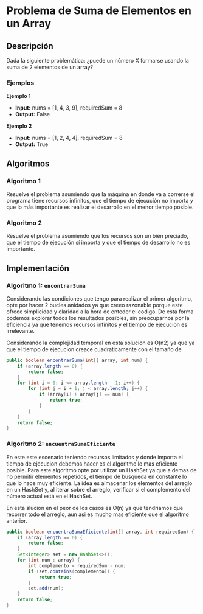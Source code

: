 # Problema de Suma de Elementos en un Array

## Descripción

Dada la siguiente problemática: ¿puede un número X formarse usando la suma de 2 elementos de un array?

### Ejemplos

**Ejemplo 1**
- **Input:** nums = [1, 4, 3, 9], requiredSum = 8
- **Output:** False

**Ejemplo 2**
- **Input:** nums = [1, 2, 4, 4], requiredSum = 8
- **Output:** True

## Algoritmos

### Algoritmo 1
Resuelve el problema asumiendo que la máquina en donde va a correrse el programa tiene recursos infinitos, que el tiempo de ejecución no importa y que lo más importante es realizar el desarrollo en el menor tiempo posible.

### Algoritmo 2
Resuelve el problema asumiendo que los recursos son un bien preciado, que el tiempo de ejecución sí importa y que el tiempo de desarrollo no es importante.

## Implementación

### Algoritmo 1: `encontrarSuma`

Considerando las condiciones que tengo para realizar el primer algoritmo, opte por hacer 2 bucles anidados ya que creeo razonable porque este ofrece simplicidad y claridad a la hora de enteder el codigo. De esta forma podemos explorar todos los resultados posibles, sin preocuparnos por la eficiencia ya que tenemos recursos infinitos y el tiempo de ejecucion es irrelevante.

Considerando la complejidad temporal en esta solucion es O(n2) ya que ya que el tiempo de ejecucion creace cuadraticamente con el tamaño de 


```java
public boolean encontrarSuma(int[] array, int num) {
    if (array.length == 0) {
        return false;
    }
    for (int i = 0; i <= array.length - 1; i++) {
        for (int j = i + 1; j < array.length; j++) {
            if (array[i] + array[j] == num) {
                return true;
            }
        }
    }
    return false;
}
``` 
### Algoritmo 2: `encuentraSumaEficiente`

En este este escenario teniendo recursos limitados y donde importa el tiempo de ejecucion debemos hacer es el algoritmo lo mas eficiente posible.
Para este algoritmo opte por utilizar un HashSet ya que a demas de no permitir elementos repetidos, el tiempo de busqueda en constante lo que lo hace muy eficiente.
La idea es almacenar los elementos del arreglo en un HashSet y, al iterar sobre el arreglo, verificar si el complemento del número actual está en el HashSet.

En esta slucion en el peor de los casos es O(n) ya que tendriamos que recorrer todo el arreglo, aun asi es mucho mas eficiente que el algoritmo anterior.

```java
public boolean encuentraSumaEficiente(int[] array, int requiredSum) {
    if (array.length == 0) {
        return false;
    }
    Set<Integer> set = new HashSet<>();
    for (int num : array) {
        int complemento = requiredSum - num;
        if (set.contains(complemento)) {
            return true;
        }
        set.add(num);
    }
    return false;
}
```

